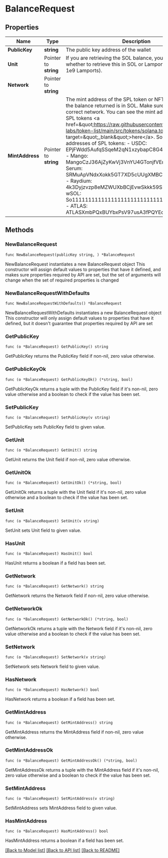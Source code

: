 # BalanceRequest

## Properties

Name | Type | Description | Notes
------------ | ------------- | ------------- | -------------
**PublicKey** | **string** | The public key address of the wallet | 
**Unit** | Pointer to **string** | If you are retrieving the SOL balance, you can select whether to retrieve this in SOL or Lamport units (1 SOL &#x3D; 1e9 Lamports). | [optional] [default to "lamport"]
**Network** | Pointer to **string** |  | [optional] [default to "devnet"]
**MintAddress** | Pointer to **string** | The mint address of the SPL token or NFT. If not provided, the balance returned is in SOL. Make sure to use the correct network.  You can see the mint addresses of popular SPL tokens &lt;a href&#x3D;\&quot;https://raw.githubusercontent.com/solana-labs/token-list/main/src/tokens/solana.tokenlist.json\&quot; target&#x3D;\&quot;_blank\&quot;&gt;here&lt;/a&gt;.  Some example mint addresses of SPL tokens: - USDC: EPjFWdd5AufqSSqeM2qN1xzybapC8G4wEGGkZwyTDt1v - Mango: MangoCzJ36AjZyKwVj3VnYU4GTonjfVEnJmvvWaxLac - Serum: SRMuApVNdxXokk5GT7XD5cUUgXMBCoAz2LHeuAoKWRt - Raydium: 4k3Dyjzvzp8eMZWUXbBCjEvwSkkk59S5iCNLY3QrkX6R - wSOL: So11111111111111111111111111111111111111112 - ATLAS: ATLASXmbPQxBUYbxPsV97usA3fPQYEqzQBUHgiFCUsXx | [optional] [default to "null"]

## Methods

### NewBalanceRequest

`func NewBalanceRequest(publicKey string, ) *BalanceRequest`

NewBalanceRequest instantiates a new BalanceRequest object
This constructor will assign default values to properties that have it defined,
and makes sure properties required by API are set, but the set of arguments
will change when the set of required properties is changed

### NewBalanceRequestWithDefaults

`func NewBalanceRequestWithDefaults() *BalanceRequest`

NewBalanceRequestWithDefaults instantiates a new BalanceRequest object
This constructor will only assign default values to properties that have it defined,
but it doesn't guarantee that properties required by API are set

### GetPublicKey

`func (o *BalanceRequest) GetPublicKey() string`

GetPublicKey returns the PublicKey field if non-nil, zero value otherwise.

### GetPublicKeyOk

`func (o *BalanceRequest) GetPublicKeyOk() (*string, bool)`

GetPublicKeyOk returns a tuple with the PublicKey field if it's non-nil, zero value otherwise
and a boolean to check if the value has been set.

### SetPublicKey

`func (o *BalanceRequest) SetPublicKey(v string)`

SetPublicKey sets PublicKey field to given value.


### GetUnit

`func (o *BalanceRequest) GetUnit() string`

GetUnit returns the Unit field if non-nil, zero value otherwise.

### GetUnitOk

`func (o *BalanceRequest) GetUnitOk() (*string, bool)`

GetUnitOk returns a tuple with the Unit field if it's non-nil, zero value otherwise
and a boolean to check if the value has been set.

### SetUnit

`func (o *BalanceRequest) SetUnit(v string)`

SetUnit sets Unit field to given value.

### HasUnit

`func (o *BalanceRequest) HasUnit() bool`

HasUnit returns a boolean if a field has been set.

### GetNetwork

`func (o *BalanceRequest) GetNetwork() string`

GetNetwork returns the Network field if non-nil, zero value otherwise.

### GetNetworkOk

`func (o *BalanceRequest) GetNetworkOk() (*string, bool)`

GetNetworkOk returns a tuple with the Network field if it's non-nil, zero value otherwise
and a boolean to check if the value has been set.

### SetNetwork

`func (o *BalanceRequest) SetNetwork(v string)`

SetNetwork sets Network field to given value.

### HasNetwork

`func (o *BalanceRequest) HasNetwork() bool`

HasNetwork returns a boolean if a field has been set.

### GetMintAddress

`func (o *BalanceRequest) GetMintAddress() string`

GetMintAddress returns the MintAddress field if non-nil, zero value otherwise.

### GetMintAddressOk

`func (o *BalanceRequest) GetMintAddressOk() (*string, bool)`

GetMintAddressOk returns a tuple with the MintAddress field if it's non-nil, zero value otherwise
and a boolean to check if the value has been set.

### SetMintAddress

`func (o *BalanceRequest) SetMintAddress(v string)`

SetMintAddress sets MintAddress field to given value.

### HasMintAddress

`func (o *BalanceRequest) HasMintAddress() bool`

HasMintAddress returns a boolean if a field has been set.


[[Back to Model list]](../README.md#documentation-for-models) [[Back to API list]](../README.md#documentation-for-api-endpoints) [[Back to README]](../README.md)


